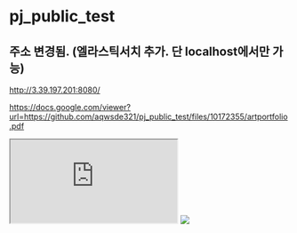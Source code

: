 # pj_public_test

## 주소 변경됨. (엘라스틱서치 추가. 단 localhost에서만 가능)
http://3.39.197.201:8080/

https://docs.google.com/viewer?url=https://github.com/aqwsde321/pj_public_test/files/10172355/artportfolio.pdf


<iframe src="https://github.com/aqwsde321/pj_public_test/files/10172355/artportfolio.pdf"></iframe>
<img src="https://github.com/aqwsde321/pj_public_test/files/10172355/artportfolio.pdf">
